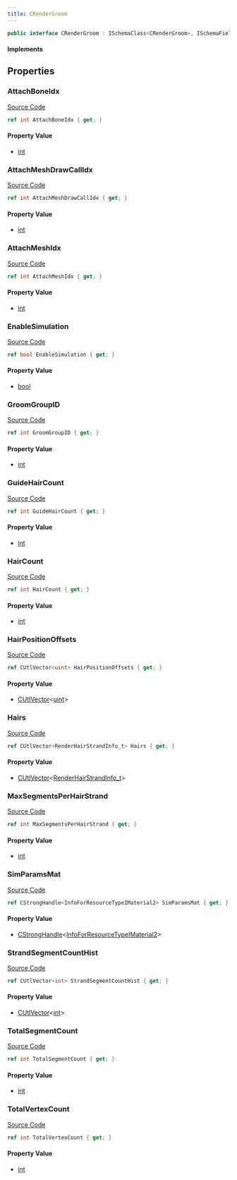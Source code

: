```yaml
---
title: CRenderGroom
---
```


```csharp
public interface CRenderGroom : ISchemaClass<CRenderGroom>, ISchemaField, ISchemaClass, INativeHandle
```

#### Implements

## Properties

### AttachBoneIdx

[Source Code](https://github.com/swiftly-solution/swiftlys2/blob/main/managed/src/SwiftlyS2.Generated/Schemas/Interfaces/CRenderGroom.cs#L37)

```csharp
ref int AttachBoneIdx { get; }
```

#### Property Value

- [int](https://learn.microsoft.com/dotnet/api/system.int32)

### AttachMeshDrawCallIdx

[Source Code](https://github.com/swiftly-solution/swiftlys2/blob/main/managed/src/SwiftlyS2.Generated/Schemas/Interfaces/CRenderGroom.cs#L41)

```csharp
ref int AttachMeshDrawCallIdx { get; }
```

#### Property Value

- [int](https://learn.microsoft.com/dotnet/api/system.int32)

### AttachMeshIdx

[Source Code](https://github.com/swiftly-solution/swiftlys2/blob/main/managed/src/SwiftlyS2.Generated/Schemas/Interfaces/CRenderGroom.cs#L39)

```csharp
ref int AttachMeshIdx { get; }
```

#### Property Value

- [int](https://learn.microsoft.com/dotnet/api/system.int32)

### EnableSimulation

[Source Code](https://github.com/swiftly-solution/swiftlys2/blob/main/managed/src/SwiftlyS2.Generated/Schemas/Interfaces/CRenderGroom.cs#L43)

```csharp
ref bool EnableSimulation { get; }
```

#### Property Value

- [bool](https://learn.microsoft.com/dotnet/api/system.boolean)

### GroomGroupID

[Source Code](https://github.com/swiftly-solution/swiftlys2/blob/main/managed/src/SwiftlyS2.Generated/Schemas/Interfaces/CRenderGroom.cs#L35)

```csharp
ref int GroomGroupID { get; }
```

#### Property Value

- [int](https://learn.microsoft.com/dotnet/api/system.int32)

### GuideHairCount

[Source Code](https://github.com/swiftly-solution/swiftlys2/blob/main/managed/src/SwiftlyS2.Generated/Schemas/Interfaces/CRenderGroom.cs#L27)

```csharp
ref int GuideHairCount { get; }
```

#### Property Value

- [int](https://learn.microsoft.com/dotnet/api/system.int32)

### HairCount

[Source Code](https://github.com/swiftly-solution/swiftlys2/blob/main/managed/src/SwiftlyS2.Generated/Schemas/Interfaces/CRenderGroom.cs#L29)

```csharp
ref int HairCount { get; }
```

#### Property Value

- [int](https://learn.microsoft.com/dotnet/api/system.int32)

### HairPositionOffsets

[Source Code](https://github.com/swiftly-solution/swiftlys2/blob/main/managed/src/SwiftlyS2.Generated/Schemas/Interfaces/CRenderGroom.cs#L19)

```csharp
ref CUtlVector<uint> HairPositionOffsets { get; }
```

#### Property Value

- [CUtlVector](/docs/api/-1)<[uint](https://learn.microsoft.com/dotnet/api/system.uint32)>

### Hairs

[Source Code](https://github.com/swiftly-solution/swiftlys2/blob/main/managed/src/SwiftlyS2.Generated/Schemas/Interfaces/CRenderGroom.cs#L17)

```csharp
ref CUtlVector<RenderHairStrandInfo_t> Hairs { get; }
```

#### Property Value

- [CUtlVector](/docs/api/-1)<[RenderHairStrandInfo_t](/docs/api/shared/schemadefinitions/renderhairstrandinfo_t)>

### MaxSegmentsPerHairStrand

[Source Code](https://github.com/swiftly-solution/swiftlys2/blob/main/managed/src/SwiftlyS2.Generated/Schemas/Interfaces/CRenderGroom.cs#L25)

```csharp
ref int MaxSegmentsPerHairStrand { get; }
```

#### Property Value

- [int](https://learn.microsoft.com/dotnet/api/system.int32)

### SimParamsMat

[Source Code](https://github.com/swiftly-solution/swiftlys2/blob/main/managed/src/SwiftlyS2.Generated/Schemas/Interfaces/CRenderGroom.cs#L21)

```csharp
ref CStrongHandle<InfoForResourceTypeIMaterial2> SimParamsMat { get; }
```

#### Property Value

- [CStrongHandle](/docs/api/shared/natives/cstronghandle-1)<[InfoForResourceTypeIMaterial2](/docs/api/shared/schemadefinitions/infoforresourcetypeimaterial2)>

### StrandSegmentCountHist

[Source Code](https://github.com/swiftly-solution/swiftlys2/blob/main/managed/src/SwiftlyS2.Generated/Schemas/Interfaces/CRenderGroom.cs#L23)

```csharp
ref CUtlVector<int> StrandSegmentCountHist { get; }
```

#### Property Value

- [CUtlVector](/docs/api/-1)<[int](https://learn.microsoft.com/dotnet/api/system.int32)>

### TotalSegmentCount

[Source Code](https://github.com/swiftly-solution/swiftlys2/blob/main/managed/src/SwiftlyS2.Generated/Schemas/Interfaces/CRenderGroom.cs#L33)

```csharp
ref int TotalSegmentCount { get; }
```

#### Property Value

- [int](https://learn.microsoft.com/dotnet/api/system.int32)

### TotalVertexCount

[Source Code](https://github.com/swiftly-solution/swiftlys2/blob/main/managed/src/SwiftlyS2.Generated/Schemas/Interfaces/CRenderGroom.cs#L31)

```csharp
ref int TotalVertexCount { get; }
```

#### Property Value

- [int](https://learn.microsoft.com/dotnet/api/system.int32)

